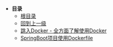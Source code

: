 * **目录**
  * [根目录](/README)
  * [回到上一级](README.md)
  * [跳入Docker - 全方面了解使用Docker](/study/Docker/跳入Docker/README.md)
  * [SpringBoot项目使用Dockerfile](/study/Docker/SpringBoot项目使用Dockerfile/README.md)